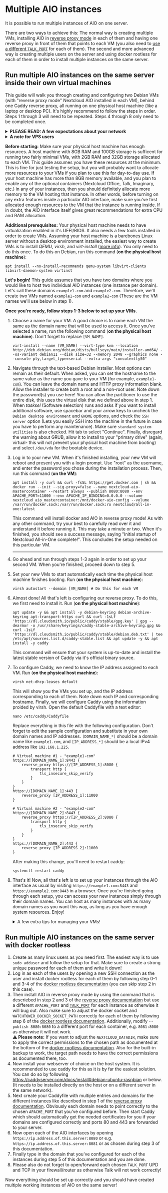 # Multiple AIO instances
It is possible to run multiple instances of AIO on one server.

There are two ways to achieve this: The normal way is creating multiple VMs, installing AIO in [reverse proxy mode](./reverse-proxy.md) in each of them and having one reverse proxy in front of them that points to each VM (you also need to [use a different `TALK_PORT`](https://github.com/nextcloud/all-in-one#how-to-adjust-the-talk-port) for each of them). The second and more advanced way is creating multiple users on the server and using docker rootless for each of them in order to install multiple instances on the same server. 

## Run multiple AIO instances on the same server inside their own virtual machines
This guide will walk you through creating and configuring two Debian VMs (with "reverse proxy mode" Nextcloud AIO installed in each VM), behind one Caddy reverse proxy, all running on one physical host machine (like a laptop or desktop PC). It's highly recommend to follow the steps in order. Steps 1 through 3 will need to be repeated. Steps 4 through 8 only need to be completed once.

<details><summary><strong>PLEASE READ: A few expectations about your network</strong></summary>
This guide assumes that you have <a href="https://github.com/nextcloud/all-in-one?tab=readme-ov-file#which-ports-are-mandatory-to-be-open-in-your-firewallrouter">already forwarded all necessary ports</a> + port 8443 via your router's configuration page, and either set up Dynamic DNS or obtained a static outbound IP address from your ISP. If this is not the case, or if you are brand-new to networking, you probably should not proceed with this guide, unless you are just using it for educational purposes. Proper network setup and security is critical when it comes to keeping your data safe. You may consider hosting using a VPS instead, or choosing one of <a href="https://nextcloud.com/providers/">Nextcloud's trusted providers.</a>
</details>

<details><summary><strong>A note for VPS users</strong></summary>
If you want to do this on a VPS, and your VPS is KVM-based and provides a static IP address, you can likely benefit from this guide too! Simply replace the words "physical host machine" with "VPS" and follow along. Good luck!
</details>

**Before starting:** Make sure your physical host machine has enough resources. A host machine with 8GB RAM and 100GB storage is sufficent for running two fairly minimal VMs, with 2GB RAM and 32GB storage allocated to each VM. This guide assumes you have these resources at the minimum. This is fine for just testing the setup, but you will probably want to allocate more resources to your VMs if you plan to use this for day-to-day use.
If your host machine has more than 8GB memory available, and you plan to enable any of the optional containers (Nextcloud Office, Talk, Imaginary, etc.) in any of your instances, then you should definitely allocate more memory to the VM hosting that instance. In other words, before turning on any extra features inside a particular AIO interface, make sure you've first allocated enough resources to the VM that the instance is running inside. If in doubt, the AIO interface itself gives great recommendations for extra CPU and RAM allocation.

**Additional prerequisites:** Your physical host machine needs to have virtualization enabled in it's UEFI/BIOS. It also needs a few tools installed in order to create VMs. Assuming your host machine is a barebones Linux server without a desktop environment installed, the easiest way to create VMs is to install *QEMU*, *virsh*, and *virt-install* ([more info](https://wiki.debian.org/KVM)). You only need to do this once. To do this on Debian, run this command (**on the physical host machine**):
```shell
apt install --no-install-recommends qemu-system libvirt-clients libvirt-daemon-system virtinst
```

**Let's begin!** This guide assumes that you have two domains where you would like to host two individual AIO instances (one instance per domain). Let's call these domains `example1.com` and `example2.com`. Therefore, we'll create two VMs named `example1-com` and `example2-com` (These are the VM names we'll use below in step 1).

**Once you're ready, follow steps 1-3 below to set up your VMs.**

1. Choose a name for your VM. A good choice is to name each VM the same as the domain name that will be used to access it. Once you've selected a name, run the following command (**on the physical host machine**). Don't forget to replace `[VM_NAME]`.
    ```shell
    virt-install --name [VM_NAME] --virt-type kvm --location http://deb.debian.org/debian/dists/bullseye/main/installer-amd64/ --os-variant debian11 --disk size=32 --memory 2048 --graphics none --console pty,target_type=serial --extra-args "console=ttyS0"
    ```

1. Navigate through the text-based Debian installer. Most options can remain as their default. When asked, you can set the hostname to the same value as the name you gave to your VM (for example, `example1-com`). You can leave the domain name and HTTP proxy information blank. Allow the installer to create both a root and a non-root user. Note down the password(s) you use here! You can allow the partitioner to use the entire disk, this uses the virtual disk that we defined above in step 1. When *tasksel* (Software selection) runs and asks if you want to install additional software, use spacebar and your arrow keys to uncheck the `Debian desktop environment` and `GNOME` options, and check the `SSH server` option (Lets you easily SSH into the machine in the future in case you have to perform any maintenance). Make sure `standard system utilities` is also checked. Hit tab to select "Continue". Finally, disregard the warning about GRUB, allow it to install to your "primary drive" (again, virtual- this will not prevent your physical host machine from booting) and select `/dev/vda` for the bootable device.
1. Log in to your new VM. When it's finished installing, your new VM will reboot and present you with a login prompt. Use "root" as the username, and enter the password you chose during the installation process. Then, run this command (**on the VM**):
   ```shell
   apt install -y curl && curl -fsSL https://get.docker.com | sh && docker run --init --sig-proxy=false --name nextcloud-aio-mastercontainer --restart always --publish 8080:8080 --env APACHE_PORT=11000 --env APACHE_IP_BINDING=0.0.0.0 --volume nextcloud_aio_mastercontainer:/mnt/docker-aio-config --volume /var/run/docker.sock:/var/run/docker.sock:ro nextcloud/all-in-one:latest
   ```
   This command will install docker and AIO in reverse proxy mode! As with any other command, try your best to carefully read over it and understand it before running it. This may take a minute or two. When it's finished, you should see a success message, saying "Initial startup of Nextcloud All-in-One complete!". This concludes the setup needed on this particular VM.
   
   ---
1. Go ahead and run through steps 1-3 again in order to set up your second VM. When you're finished, proceed down to step 5.
1. Set your new VMs to start automatically each time the physical host machine finishes booting. Run (**on the physical host machine**):
   ```shell
   virsh autostart --domain [VM_NAME] # Do this for each VM
   ```
1. Almost done! All that's left is configuring our reverse proxy. To do this, we first need to install it. Run (**on the physical host machine**):
   ```shell
   apt update -y && apt install -y debian-keyring debian-archive-keyring apt-transport-https curl && curl -1sLf 'https://dl.cloudsmith.io/public/caddy/stable/gpg.key' | gpg --dearmor -o /usr/share/keyrings/caddy-stable-archive-keyring.gpg && curl -1sLf 'https://dl.cloudsmith.io/public/caddy/stable/debian.deb.txt' | tee /etc/apt/sources.list.d/caddy-stable.list && apt update -y && apt install -y caddy
   ```
   This command will ensure that your system is up-to-date and install the latest stable version of Caddy via it's official binary source.
1. To configure Caddy, we need to know the IP address assigned to each VM. Run (**on the physical host machine**):
    ```shell
    virsh net-dhcp-leases default
    ```
    This will show you the VMs you set up, and the IP address corresponding to each of them. Note down each IP and corresponding hostname.
    Finally, we will configure Caddy using the information proided by virsh. Open the default Caddyfile with a text editor:
    ```shell
    nano /etc/caddy/Caddyfile
    ```
    Replace everything in this file with the following configuration. Don't forget to edit the sample configuration and substitute in your own domain names and IP addresses. `[DOMAIN_NAME_*]` should be a domain name like `example1.com`, and `[IP_ADDRESS_*]` should be a local IPv4 address like `192.168.1.225`.
    ```shell
    # Virtual machine #1 - "example1-com"
    https://[DOMAIN_NAME_1]:8443 {
        reverse_proxy https://[IP_ADDRESS_1]:8080 {
            transport http {
                tls_insecure_skip_verify
            }
        }
    }
    https://[DOMAIN_NAME_1]:443 {
        reverse_proxy [IP_ADDRESS_1]:11000
    }
    
    # Virtual machine #2 - "example2-com"
    https://[DOMAIN_NAME_2]:8443 {
        reverse_proxy https://[IP_ADDRESS_2]:8080 {
            transport http {
                tls_insecure_skip_verify
            }
        }
    }
    https://[DOMAIN_NAME_2]:443 {
        reverse_proxy [IP_ADDRESS_2]:11000
    }
    ```
    After making this change, you'll need to restart caddy:
   ```shell
   systemctl restart caddy
   ```
1. That's it! Now, all that's left is to set up your instances through the AIO interface as usual by visiting `https://example1.com:8443` and `https://example2.com:8443` in a browser. Once you're finished going through each setup, you can access your new instances simply through their domain names. You can host as many instances with as many domain names as you want this way, as long as you have enough system resources. Enjoy!
    
    <details><summary>A few extra tips for managing your VMs!</summary>
        <ul>
            <li>You can SSH into a VM to perform maintenance using this command (<strong>on the physical host machine</strong>): <pre>ssh [NONROOT_USER]@[IP_ADDRESS]</pre></li>
            <li>If you mess up the configuration of a VM, you may wish to completely delete it and start fresh with a new one. <strong>THIS WILL DELETE ALL DATA ASSOCIATED WITH THE VM INCLUDING ANYTHING IN YOUR AIO DATADIR!</strong> To do this, run (<strong>on the physical host machine</strong>): <pre>virsh undefine --domain [VM_NAME] && rm -rf /var/lib/libvirt/images/[VM_NAME].qcow2</pre></li>
        </ul>
    </details>
   

## Run multiple AIO instances on the same server with docker rootless
1. Create as many linux users as you need first. The easiest way is to use `sudo adduser` and follow the setup for that. Make sure to create a strong unique password for each of them and write it down!
1. Log in as each of the users by opening a new SSH connection as the user and install docker rootless for each of them by following step 0-1 and 3-4 of the [docker rootless documentation](./docker-rootless.md) (you can skip step 2 in this case).
1. Then install AIO in reverse proxy mode by using the command that is descriebed in step 2 and 3 of the [reverse proxy documentation](./reverse-proxy.md) but use a different `APACHE_PORT` and [`TALK_PORT`](https://github.com/nextcloud/all-in-one#how-to-adjust-the-talk-port) for each instance as otherwise it will bug out. Also make sure to adjust the docker socket and `WATCHTOWER_DOCKER_SOCKET_PATH` correctly for each of them by following step 6 of the [docker rootless documentation](./docker-rootless.md). Additionally, modify `--publish 8080:8080` to a different port for each container, e.g. `8081:8080` as otherwise it will not work.<br>
**⚠️ Please note:** If you want to adjust the `NEXTCLOUD_DATADIR`, make sure to apply the correct permissions to the chosen path as documented at the bottom of the [docker rootless documentation](./docker-rootless.md). Also for the built-in backup to work, the target path needs to have the correct permissions as documented there, too.
1. Now install your webserver of choice on the host system. It is recommended to use caddy for this as it is by far the easiest solution. You can do so by following https://caddyserver.com/docs/install#debian-ubuntu-raspbian or below. (It needs to be installed directly on the host or on a different server in the same network).
1. Next create your Caddyfile with multiple entries and domains for the different instances like described in step 1 of the [reverse proxy documentation](./reverse-proxy.md). Obviously each domain needs to point correctly to the chosen `APACHE_PORT` that you've configured before. Then start Caddy which should automatically get the needed certificates for you if your domains are configured correctly and ports 80 and 443 are forwarded to your server.
1. Now open each of the AIO interfaces by opening `https://ip.address.of.this.server:8080` or e.g. `https://ip.address.of.this.server:8081` or as chosen during step 3 of this documentation. 
1. Finally type in the domain that you've configured for each of the instances during step 5 of this documentation and you are done.
1. Please also do not forget to open/forward each chosen `TALK_PORT` UPD and TCP in your firewall/router as otherwise Talk will not work correctly!

Now everything should be set up correctly and you should have created multiple working instances of AIO on the same server!
